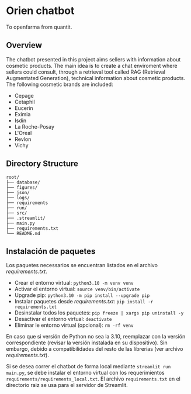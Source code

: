 # Orien chatbot
To openfarma from quantit.

## Overview
The chatbot presented in this project aims sellers with information about cosmetic products. The main idea is to create a chat enviroment where sellers could consult, through a retrieval tool called RAG (Retrieval Augmentated Generation), technical information about cosmetic products. The following cosmetic brands are included:
- Cepage
- Cetaphil
- Eucerin
- Eximia
- Isdin
- La Roche-Posay
- L'Oreal
- Revlon
- Vichy

## Directory Structure
```
root/
├── database/
├── figures/
├── json/
├── logs/
├── requirements
├── run/
├── src/
├── .streamlit/
├── main.py
├── requirements.txt
└── README.md
```

## Instalación de paquetes
Los paquetes necessarios se encuentran listados en el archivo *requirements.txt*.
- Crear el entorno virtual: `python3.10 -m venv venv`
- Activar el entorno virtual: `source venv/bin/activate`
- Upgrade pip: `python3.10 -m pip install --upgrade pip`
- Instalar paquetes desde *requirements.txt*: `pip install -r requirements.txt`
- Desinstalar todos los paquetes: `pip freeze | xargs pip uninstall -y`
- Desactivar el entorno virtual: `deactivate`
- Eliminar le entorno virtual (opcional): `rm -rf venv`

En caso que si versión de Python no sea la 3.10, reemplazar con la versión correspondiente (revisar la versión instalada en su dispositivo). Sin embargo, debido a compatibilidades del resto de las librerías (ver archivo *requirements.txt*).

Si se desea correr el chatbot de forma local mediante `streamlit run main.py`, se debe instalar el entorno virtual con los requerimientos `requirements/requirements_local.txt`. El archivo `requirements.txt` en el directorio raiz se usa para el servidor de Streamlit.
